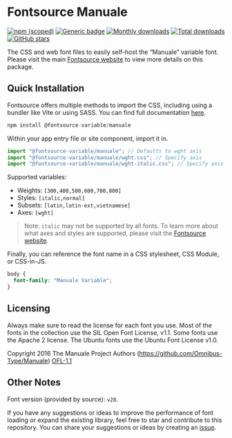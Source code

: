 # Fontsource Manuale

[![npm (scoped)](https://img.shields.io/npm/v/@fontsource-variable/manuale?color=brightgreen)](https://www.npmjs.com/package/@fontsource-variable/manuale) [![Generic badge](https://img.shields.io/badge/fontsource-passing-brightgreen)](https://github.com/fontsource/fontsource) [![Monthly downloads](https://badgen.net/npm/dm/@fontsource-variable/manuale)](https://github.com/fontsource/fontsource) [![Total downloads](https://badgen.net/npm/dt/@fontsource-variable/manuale)](https://github.com/fontsource/fontsource) [![GitHub stars](https://img.shields.io/github/stars/fontsource/fontsource.svg?style=social&label=Star)](https://github.com/fontsource/fontsource/stargazers)

The CSS and web font files to easily self-host the “Manuale” variable font. Please visit the main [Fontsource website](https://fontsource.org/fonts/manuale) to view more details on this package.

## Quick Installation

Fontsource offers multiple methods to import the CSS, including using a bundler like Vite or using SASS. You can find full documentation [here](https://fontsource.org/docs/getting-started/introduction).

```javascript
npm install @fontsource-variable/manuale
```

Within your app entry file or site component, import it in.

```javascript
import "@fontsource-variable/manuale"; // Defaults to wght axis
import "@fontsource-variable/manuale/wght.css"; // Specify axis
import "@fontsource-variable/manuale/wght-italic.css"; // Specify axis and style
```

Supported variables:
- Weights: `[300,400,500,600,700,800]`
- Styles: `[italic,normal]`
- Subsets: `[latin,latin-ext,vietnamese]`
- Axes: `[wght]`

> Note: `italic` may not be supported by all fonts. To learn more about what axes and styles are supported, please visit the [Fontsource website](https://fontsource.org/fonts/manuale).

Finally, you can reference the font name in a CSS stylesheet, CSS Module, or CSS-in-JS.

```css
body {
  font-family: "Manuale Variable";
}
```

## Licensing
Always make sure to read the license for each font you use. Most of the fonts in the collection use the SIL Open Font License, v1.1. Some fonts use the Apache 2 license. The Ubuntu fonts use the Ubuntu Font License v1.0.

Copyright 2016 The Manuale Project Authors (https://github.com/Omnibus-Type/Manuale)
[OFL-1.1](http://scripts.sil.org/OFL)

## Other Notes
Font version (provided by source): `v28`.

If you have any suggestions or ideas to improve the performance of font loading or expand the existing library, feel free to star and contribute to this repository. You can share your suggestions or ideas by creating an [issue](https://github.com/fontsource/fontsource/issues).
